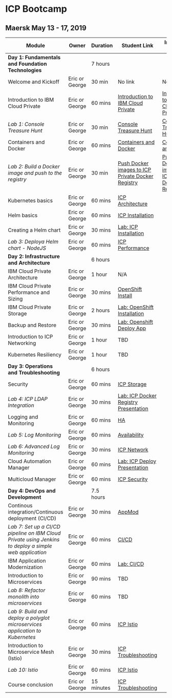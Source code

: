 # ICP Bootcamp

## Maersk May 13 - 17, 2019


| Module | Owner | Duration | Student Link | Instructor Link
| --- | --- | --- | --- | --- |
| **Day 1: Fundamentals and Foundation Technologies** | | 7 hours | |
| Welcome and Kickoff | Eric or George | 30 min | No link | No link |
| Introduction to IBM Cloud Private | Eric or George | 60 mins | [Introduction to IBM Cloud Private](https://github.com/ibm-cloud-architecture/icp-admin-bootcamp/blob/master/unit-presentations/01%20-%20Introduction%20to%20IBM%20Cloud%20Private%20v1.0.1.pdf ) | [Introduction to IBM Cloud Private](https://github.ibm.com/CASE/cloud-private-bootcamp/blob/master/Unit-Presentations/01%20-%20Introduction%20to%20IBM%20Cloud%20Private%20v1.0.1.pptx)|
| _Lab 1: Console Treasure Hunt_ | Eric or George | 30 min | [Console Treasure Hunt](https://github.com/ibm-cloud-architecture/icp-admin-bootcamp/blob/master/labs/Lab%2003%20Console%20Treasure%20Hunt.md) | [Console Treasure Hunt](https://github.com/ibm-cloud-architecture/icp-admin-bootcamp/blob/master/labs/Lab%2003%20Console%20Treasure%20Hunt.md) |
| Containers and Docker | Eric or George | 60 mins | [Containers and Docker](https://github.com/ibm-cloud-architecture/icp-admin-bootcamp/blob/master/unit-presentations/03%20-%20Containers%20and%20Docker%20v1.0.1.pdf) | [Containers and Docker](https://github.ibm.com/CASE/cloud-private-bootcamp/blob/master/Unit-Presentations/03%20-%20Containers%20and%20Docker%20v1.0.1.pptx)|
| _Lab 2: Build a Docker image and push to the registry_ | Eric or George | 30 min | [Push Docker images to ICP Private Docker Registry](https://github.ibm.com/CASE/cloud-private-bootcamp/blob/master/Labs/Lab%2002%20Private%20Docker%20Registry.md) | [Push Docker images to ICP Private Docker Registry](https://github.ibm.com/CASE/cloud-private-bootcamp/blob/master/Labs/Lab%2002%20Private%20Docker%20Registry.md) |
| Kubernetes basics | Eric or George | 60 mins | [ICP Architecture](https://github.ibm.com/CASE/violet-build-bootcamp/blob/master/presentations/violet-architecture-v1.1.pptx?raw=true) |
| Helm basics | Eric or George | 60 mins | [ICP Installation](https://github.ibm.com/CASE/violet-build-bootcamp/blob/master/presentations/02%20-%20IBM%20Cloud%20Private%20Installation.pptx) |
| Creating a Helm chart  | Eric or George | 30 mins | [Lab: ICP Installation](ICPCookbook-3.1.2.md) |
| _Lab 3: Deploya Helm chart - NodeJS_ | Eric or George | 60 mins | [ICP Performance](https://github.ibm.com/CASE/violet-build-bootcamp/blob/master/presentations/violet-perf-size-scale-v1.0.pptx?raw=true) |
| **Day 2: Infrastructure and Architecture** | | 6 hours | |
| IBM Cloud Private Architecture | Eric or George | 1 hour | N/A |
| IBM Cloud Private Performance and Sizing | Eric or George | 30 mins | [OpenShift Install](presentations/OpenShift-Install-v2.1.pptx) |
| IBM Cloud Private Storage | Eric or George | 2 hours | [Lab: OpenShift Installation](https://github.ibm.com/CASE/violet-build-bootcamp/blob/master/OpenShiftCookbook.md) |
| Backup and Restore | Eric or George | 30 mins | [Lab: Openshift Deploy App](https://github.ibm.com/CASE/violet-build-bootcamp/blob/master/OpenshiftDeploySampleApp.md) |
| Introduction to ICP Networking | Eric or George | 1 hour | TBD |
| Kubernetes Resiliency | Eric or George | 1 hour | TBD |
| **Day 3: Operations and Troubleshooting**| | 6 hours | |
| Security | Eric or George | 60 mins | [ICP Storage](https://github.ibm.com/CASE/violet-build-bootcamp/blob/master/presentations/violet-storage-v1.0.pptx?raw=true) |
| _Lab 4: ICP LDAP Integration_ | Eric or George | 30 mins | [Lab: ICP Docker Registry](https://github.ibm.com/CASE/cloud-private-bootcamp/blob/master/Labs/Lab%2002%20Private%20Docker%20Registry.md) [Presentation](presentations/Docker_Registry_Lab.pptx)|
| Logging and Monitoring  | Eric or George | 60 mins | [HA](https://github.ibm.com/CASE/violet-build-bootcamp/blob/master/presentations/HADR%20aspects.pptx) |
| _Lab 5: Log Monitoring_ | Eric or George | 60 mins | [Availability](presentations/Availability%20in%20a%20Cloud%20Native%20World%20v1.4.pptx) |
| _Lab 6: Advanced Log Monitoring_ | Eric or George | 30 mins | [ICP Network](presentations/ICP%20Network.pptx) |
| Cloud Automation Manager | Eric or George | 60 mins |  [Lab: ICP Deploy](https://github.ibm.com/CASE/violet-build-bootcamp/blob/master/ICPDeploySampleApp.md) [Presentation](presentations/Day%203%20-%20NodeJs%20Deployment%20Lab.pptx) |
| Multicloud Manager | Eric or George | 60 mins | [ICP Security](https://github.ibm.com/CASE/violet-build-bootcamp/blob/master/presentations/Violet%20-%20Private%20Cloud%20Security.pptx) |
| **Day 4: DevOps and Development** | | 7.5 hours | |
| Continous integration/Continuous deployment (CI/CD) | Eric or George | 30 mins | [AppMod](presentations/Application_Modernization_Mar2019.pptx)|
|  _Lab 7: Set up a CI/CD pipeline on IBM Cloud Private using Jenkins to deploy a simple web application_ | Eric or George | 60 mins | [CI/CD](presentations/15%20-%20CI-CD%20in%20ICP%20-%20original.pdf) |
| IBM Application Modernization | Eric or George | 60 mins |  [Lab: CI/CD](https://github.ibm.com/CASE/redcompute-icp-openshift/blob/master/learning/lab7_cicd_pipeline_with_icp.md) |
| Introduction to Microservices | Eric or George | 90 mins | TBD |
| _Lab 8: Refactor monolith into microservices_ | Eric or George | 60 mins | TBD |
| _Lab 9: Build and deploy a polyglot microservices application to Kubernetes_ | Eric or George | 60 mins | [ICP Istio](presentations/Day%204%20-%20RBAC%20with%20LDAP%20Lab.pptx) |
| Introduction to Microservice Mesh (Istio) | Eric or George | 30 mins | [ICP Troubleshooting](https://github.ibm.com/CASE/violet-build-bootcamp/blob/master/presentations/violet-troubleshooting-v1.1.pptx?raw=true) |
| _Lab 10: Istio_ | Eric or George | 60 mins | [ICP Istio](presentations/Day%204%20-%20RBAC%20with%20LDAP%20Lab.pptx) |
| Course conclusion | Eric or George | 15 minutes | [ICP Troubleshooting](https://github.ibm.com/CASE/violet-build-bootcamp/blob/master/presentations/violet-troubleshooting-v1.1.pptx?raw=true) |



